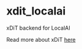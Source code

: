 # xdit_localai

xDiT backend for LocalAI

Read more about xDiT [here](https://github.com/xdit-project/xDiT)

